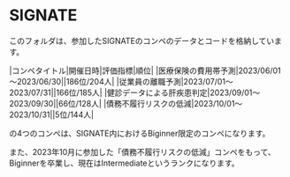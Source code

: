 # SIGNATE
このフォルダは、参加したSIGNATEのコンペのデータとコードを格納しています。

|コンペタイトル|開催日時|評価指標|順位|
|医療保険の費用帯予測|2023/06/01～2023/06/30||186位/204人|
|従業員の離職予測|2023/07/01～2023/07/31||166位/185人|
|健診データによる肝疾患判定|2023/09/01～2023/09/30||66位/128人|
|債務不履行リスクの低減|2023/10/01～2023/10/31||5位/144人|

の4つのコンペは、SIGNATE内におけるBiginner限定のコンペになります。

また、2023年10月に参加した「債務不履行リスクの低減」コンペをもって、Biginnerを卒業し、現在はIntermediateというランクになります。